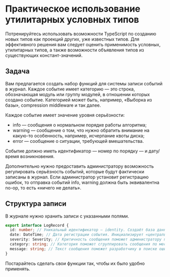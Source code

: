# Практическое использование утилитарных условных типов

Потренируйтесь использовать возможности TypeScript по созданию новых типов как проекций других, уже известных типов. Для эффективного решения вам следует оценить применимость условных, утилитарных типов, а также возможности объявления типов из существующих констант-значений.

## Задача

Вам предлагается создать набор функций для системы записи событий в журнал. Каждое событие имеет категорию — это строка, обозначающая модуль или группу модулей, в отношении которых создано событие. Категорией может быть, например, «Выборка из базы», compression middleware и так далее.

Каждое событие имеет значение уровня серьёзности:

* info — сообщения о нормальном порядке работы алгоритма;
* warning — сообщение о том, что нужно обратить внимание на какую-то особенность, например, исчерпание квоты диска;
* error — сообщение о ситуации, требующей вмешательства.

Событие должно иметь идентификатор — номер по порядку — и дату/время возникновения.

Дополнительно нужно предоставить администратору возможность регулировать серьёзность событий, которые будут фактически записаны в журнал. Если администратор установит регистрацию ошибок, то отправка событий info, warning должна быть эквивалентна no-op, то есть «ничего не делать».

## Структура записи

В журнале нужно хранить записи с указанными полями.

```ts
export interface LogRecord {
  id: number; // Уникальный идентификатор — identity. Создаёт база данных.
  date: DateTime; // Дата регистрации события. Инициализирует «центральный сервер».
  severity: Severity; // Критичность сообщения поможет администратору при анализе логов.
  category: string; // Категория поможет сгруппировать сообщения по месту их возникновения.
  message: string; // Текст сообщения поможет разработчику в поиске ошибок.
}
```

Постарайтесь сделать свои функции так, чтобы их было удобно применять.

